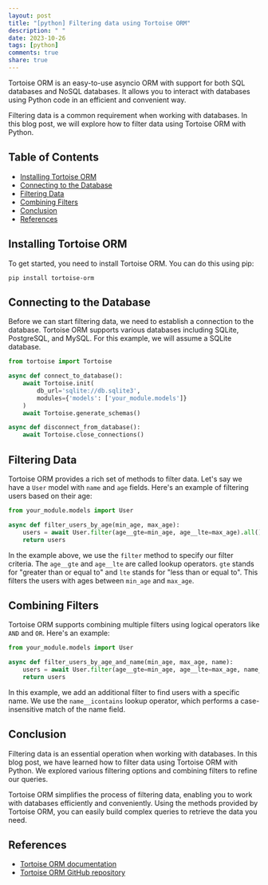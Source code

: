 ```yaml
---
layout: post
title: "[python] Filtering data using Tortoise ORM"
description: " "
date: 2023-10-26
tags: [python]
comments: true
share: true
---
```


Tortoise ORM is an easy-to-use asyncio ORM with support for both SQL databases and NoSQL databases. It allows you to interact with databases using Python code in an efficient and convenient way.

Filtering data is a common requirement when working with databases. In this blog post, we will explore how to filter data using Tortoise ORM with Python.

## Table of Contents
- [Installing Tortoise ORM](#installing-tortoise-orm)
- [Connecting to the Database](#connecting-to-the-database)
- [Filtering Data](#filtering-data)
- [Combining Filters](#combining-filters)
- [Conclusion](#conclusion)
- [References](#references)

## Installing Tortoise ORM

To get started, you need to install Tortoise ORM. You can do this using pip:

```shell
pip install tortoise-orm
```

## Connecting to the Database

Before we can start filtering data, we need to establish a connection to the database. Tortoise ORM supports various databases including SQLite, PostgreSQL, and MySQL. For this example, we will assume a SQLite database.

```python
from tortoise import Tortoise

async def connect_to_database():
    await Tortoise.init(
        db_url='sqlite://db.sqlite3',
        modules={'models': ['your_module.models']}
    )
    await Tortoise.generate_schemas()

async def disconnect_from_database():
    await Tortoise.close_connections()
```

## Filtering Data

Tortoise ORM provides a rich set of methods to filter data. Let's say we have a `User` model with `name` and `age` fields. Here's an example of filtering users based on their age:

```python
from your_module.models import User

async def filter_users_by_age(min_age, max_age):
    users = await User.filter(age__gte=min_age, age__lte=max_age).all()
    return users
```

In the example above, we use the `filter` method to specify our filter criteria. The `age__gte` and `age__lte` are called lookup operators. `gte` stands for "greater than or equal to" and `lte` stands for "less than or equal to". This filters the users with ages between `min_age` and `max_age`.

## Combining Filters

Tortoise ORM supports combining multiple filters using logical operators like `AND` and `OR`. Here's an example:

```python
from your_module.models import User

async def filter_users_by_age_and_name(min_age, max_age, name):
    users = await User.filter(age__gte=min_age, age__lte=max_age, name__icontains=name).all()
    return users
```

In this example, we add an additional filter to find users with a specific name. We use the `name__icontains` lookup operator, which performs a case-insensitive match of the name field.

## Conclusion

Filtering data is an essential operation when working with databases. In this blog post, we have learned how to filter data using Tortoise ORM with Python. We explored various filtering options and combining filters to refine our queries.

Tortoise ORM simplifies the process of filtering data, enabling you to work with databases efficiently and conveniently. Using the methods provided by Tortoise ORM, you can easily build complex queries to retrieve the data you need.

## References

- [Tortoise ORM documentation](https://tortoise-orm.readthedocs.io/)
- [Tortoise ORM GitHub repository](https://github.com/tortoise/tortoise-orm)